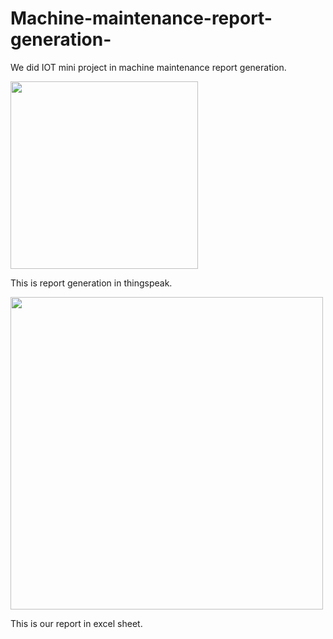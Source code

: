 # Machine-maintenance-report-generation-
We did IOT mini project in machine maintenance report generation.

<img src="https://user-images.githubusercontent.com/79742924/165968548-666d6b80-4127-4a3b-a8e2-39d0c32187d7.png" width="300">        


This is report generation in thingspeak.

<img src="https://user-images.githubusercontent.com/79742924/165968819-f93b585b-75cf-4cbf-9c4a-c08d6220054c.png" width="500">

This is our report in excel sheet.

